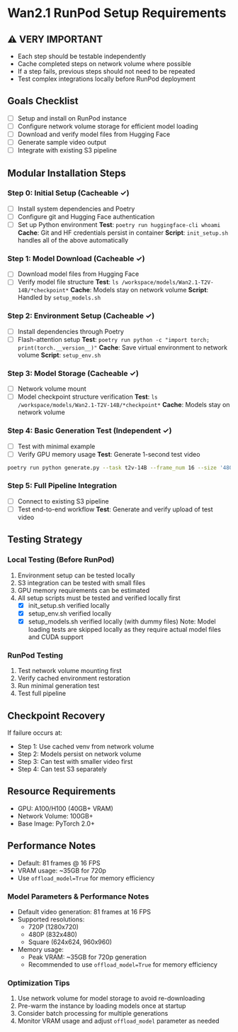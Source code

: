 # Wan2.1 RunPod Setup Requirements

## ⚠️ VERY IMPORTANT
- Each step should be testable independently
- Cache completed steps on network volume where possible
- If a step fails, previous steps should not need to be repeated
- Test complex integrations locally before RunPod deployment

## Goals Checklist
- [ ] Setup and install on RunPod instance
- [ ] Configure network volume storage for efficient model loading
- [ ] Download and verify model files from Hugging Face
- [ ] Generate sample video output
- [ ] Integrate with existing S3 pipeline

## Modular Installation Steps

### Step 0: Initial Setup (Cacheable ✓)
- [ ] Install system dependencies and Poetry
- [ ] Configure git and Hugging Face authentication
- [ ] Set up Python environment
**Test**: `poetry run huggingface-cli whoami`
**Cache**: Git and HF credentials persist in container
**Script**: `init_setup.sh` handles all of the above automatically

### Step 1: Model Download (Cacheable ✓)
- [ ] Download model files from Hugging Face
- [ ] Verify model file structure
**Test**: `ls /workspace/models/Wan2.1-T2V-14B/*checkpoint*`
**Cache**: Models stay on network volume
**Script**: Handled by `setup_models.sh`

### Step 2: Environment Setup (Cacheable ✓)
- [ ] Install dependencies through Poetry
- [ ] Flash-attention setup
**Test**: `poetry run python -c "import torch; print(torch.__version__)"` 
**Cache**: Save virtual environment to network volume
**Script**: `setup_env.sh`

### Step 3: Model Storage (Cacheable ✓)
- [ ] Network volume mount
- [ ] Model checkpoint structure verification
**Test**: `ls /workspace/models/Wan2.1-T2V-14B/*checkpoint*`
**Cache**: Models stay on network volume

### Step 4: Basic Generation Test (Independent ✓)
- [ ] Test with minimal example
- [ ] Verify GPU memory usage
**Test**: Generate 1-second test video
```bash
poetry run python generate.py --task t2v-14B --frame_num 16 --size '480x832'
```

### Step 5: Full Pipeline Integration
- [ ] Connect to existing S3 pipeline
- [ ] Test end-to-end workflow
**Test**: Generate and verify upload of test video

## Testing Strategy

### Local Testing (Before RunPod)
1. Environment setup can be tested locally
2. S3 integration can be tested with small files
3. GPU memory requirements can be estimated
4. All setup scripts must be tested and verified locally first
   - [x] init_setup.sh verified locally
   - [x] setup_env.sh verified locally
   - [x] setup_models.sh verified locally (with dummy files)
   Note: Model loading tests are skipped locally as they require actual model files and CUDA support

### RunPod Testing
1. Test network volume mounting first
2. Verify cached environment restoration
3. Run minimal generation test
4. Test full pipeline

## Checkpoint Recovery
If failure occurs at:
- Step 1: Use cached venv from network volume
- Step 2: Models persist on network volume
- Step 3: Can test with smaller video first
- Step 4: Can test S3 separately

## Resource Requirements
- GPU: A100/H100 (40GB+ VRAM)
- Network Volume: 100GB+
- Base Image: PyTorch 2.0+

## Performance Notes
- Default: 81 frames @ 16 FPS
- VRAM usage: ~35GB for 720p
- Use `offload_model=True` for memory efficiency

### Model Parameters & Performance Notes
- Default video generation: 81 frames at 16 FPS
- Supported resolutions: 
  - 720P (1280x720)
  - 480P (832x480)
  - Square (624x624, 960x960)
- Memory usage:
  - Peak VRAM: ~35GB for 720p generation
  - Recommended to use `offload_model=True` for memory efficiency

### Optimization Tips
1. Use network volume for model storage to avoid re-downloading
2. Pre-warm the instance by loading models once at startup
3. Consider batch processing for multiple generations
4. Monitor VRAM usage and adjust `offload_model` parameter as needed 